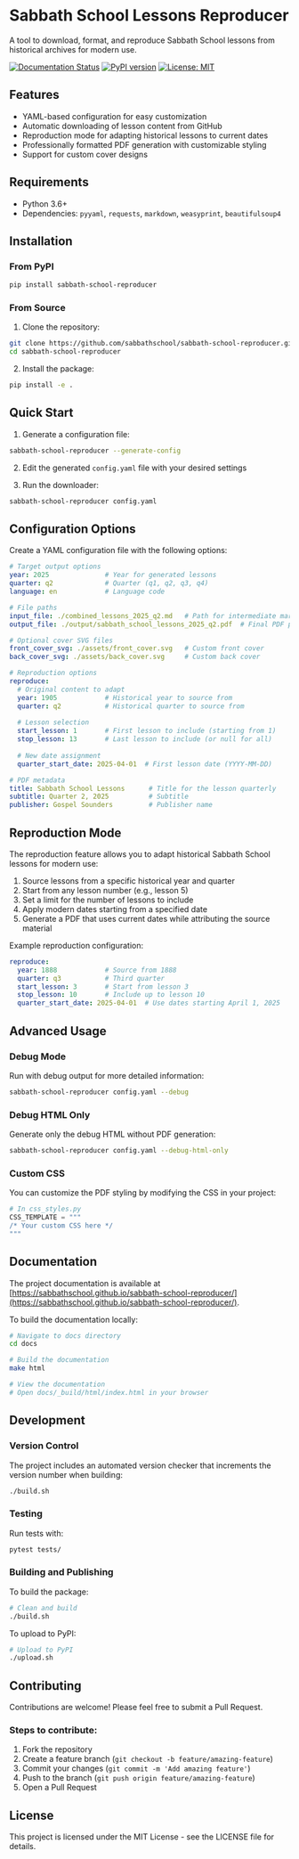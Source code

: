 # Sabbath School Lessons Reproducer

A tool to download, format, and reproduce Sabbath School lessons from historical archives for modern use.

[![Documentation Status](https://img.shields.io/badge/docs-latest-brightgreen.svg)](https://sabbathschool.github.io/sabbath-school-reproducer/)
[![PyPI version](https://img.shields.io/pypi/v/sabbath-school-reproducer.svg)](https://pypi.org/project/sabbath-school-reproducer/)
[![License: MIT](https://img.shields.io/badge/License-MIT-yellow.svg)](https://opensource.org/licenses/MIT)

## Features

- YAML-based configuration for easy customization
- Automatic downloading of lesson content from GitHub
- Reproduction mode for adapting historical lessons to current dates
- Professionally formatted PDF generation with customizable styling
- Support for custom cover designs

## Requirements

- Python 3.6+
- Dependencies: `pyyaml`, `requests`, `markdown`, `weasyprint`, `beautifulsoup4`

## Installation

### From PyPI

```bash
pip install sabbath-school-reproducer
```

### From Source

1. Clone the repository:
```bash
git clone https://github.com/sabbathschool/sabbath-school-reproducer.git
cd sabbath-school-reproducer
```

2. Install the package:
```bash
pip install -e .
```

## Quick Start

1. Generate a configuration file:
```bash
sabbath-school-reproducer --generate-config
```

2. Edit the generated `config.yaml` file with your desired settings

3. Run the downloader:
```bash
sabbath-school-reproducer config.yaml
```

## Configuration Options

Create a YAML configuration file with the following options:

```yaml
# Target output options
year: 2025              # Year for generated lessons
quarter: q2             # Quarter (q1, q2, q3, q4)
language: en            # Language code

# File paths
input_file: ./combined_lessons_2025_q2.md   # Path for intermediate markdown file
output_file: ./output/sabbath_school_lessons_2025_q2.pdf  # Final PDF path

# Optional cover SVG files
front_cover_svg: ./assets/front_cover.svg   # Custom front cover
back_cover_svg: ./assets/back_cover.svg     # Custom back cover

# Reproduction options
reproduce:
  # Original content to adapt
  year: 1905            # Historical year to source from
  quarter: q2           # Historical quarter to source from
  
  # Lesson selection
  start_lesson: 1       # First lesson to include (starting from 1)
  stop_lesson: 13       # Last lesson to include (or null for all)
  
  # New date assignment
  quarter_start_date: 2025-04-01  # First lesson date (YYYY-MM-DD)

# PDF metadata
title: Sabbath School Lessons      # Title for the lesson quarterly
subtitle: Quarter 2, 2025          # Subtitle
publisher: Gospel Sounders         # Publisher name
```

## Reproduction Mode

The reproduction feature allows you to adapt historical Sabbath School lessons for modern use:

1. Source lessons from a specific historical year and quarter
2. Start from any lesson number (e.g., lesson 5)
3. Set a limit for the number of lessons to include
4. Apply modern dates starting from a specified date
5. Generate a PDF that uses current dates while attributing the source material

Example reproduction configuration:
```yaml
reproduce:
  year: 1888            # Source from 1888
  quarter: q3           # Third quarter
  start_lesson: 3       # Start from lesson 3
  stop_lesson: 10       # Include up to lesson 10
  quarter_start_date: 2025-04-01  # Use dates starting April 1, 2025
```

## Advanced Usage

### Debug Mode

Run with debug output for more detailed information:
```bash
sabbath-school-reproducer config.yaml --debug
```

### Debug HTML Only

Generate only the debug HTML without PDF generation:
```bash
sabbath-school-reproducer config.yaml --debug-html-only
```

### Custom CSS

You can customize the PDF styling by modifying the CSS in your project:
```python
# In css_styles.py
CSS_TEMPLATE = """
/* Your custom CSS here */
"""
```

## Documentation

The project documentation is available at [https://sabbathschool.github.io/sabbath-school-reproducer/](https://sabbathschool.github.io/sabbath-school-reproducer/).

To build the documentation locally:

```bash
# Navigate to docs directory
cd docs

# Build the documentation
make html

# View the documentation
# Open docs/_build/html/index.html in your browser
```

## Development

### Version Control

The project includes an automated version checker that increments the version number when building:

```bash
./build.sh
```

### Testing

Run tests with:

```bash
pytest tests/
```

### Building and Publishing

To build the package:

```bash
# Clean and build
./build.sh
```

To upload to PyPI:

```bash
# Upload to PyPI
./upload.sh
```

## Contributing

Contributions are welcome! Please feel free to submit a Pull Request.

### Steps to contribute:

1. Fork the repository
2. Create a feature branch (`git checkout -b feature/amazing-feature`)
3. Commit your changes (`git commit -m 'Add amazing feature'`)
4. Push to the branch (`git push origin feature/amazing-feature`)
5. Open a Pull Request

## License

This project is licensed under the MIT License - see the LICENSE file for details.